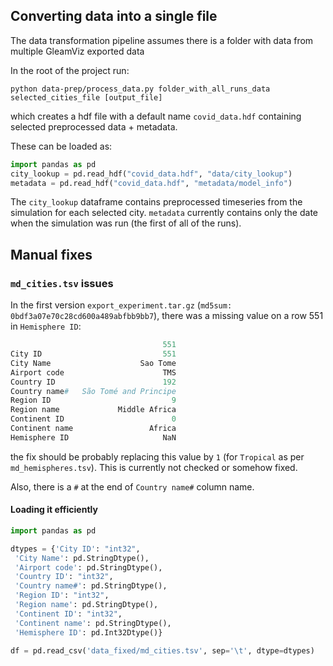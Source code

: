 ## Converting data into a single file

The data transformation pipeline assumes there is a folder with data from multiple GleamViz exported data

In the root of the project run:
```
python data-prep/process_data.py folder_with_all_runs_data selected_cities_file [output_file]
```
which creates a hdf file with a default name `covid_data.hdf` containing selected preprocessed data + metadata.

These can be loaded as:
```python
import pandas as pd
city_lookup = pd.read_hdf("covid_data.hdf", "data/city_lookup")
metadata = pd.read_hdf("covid_data.hdf", "metadata/model_info")
```

The `city_lookup` dataframe contains preprocessed timeseries from the simulation for each selected city. `metadata` currently contains only the date when the simulation was run (the first of all of the runs).

## Manual fixes
### `md_cities.tsv` issues
In the first version `export_experiment.tar.gz` (`md5sum: 0bdf3a07e70c28cd600a489abfbb9bb7`), there was a missing value on a row 551 in `Hemisphere ID`:
```python
                                  551
City ID                           551
City Name                    Sao Tome
Airport code                      TMS
Country ID                        192
Country name#   São Tomé and Principe
Region ID                           9
Region name             Middle Africa
Continent ID                        0
Continent name                 Africa
Hemisphere ID                     NaN
```
the fix should be probably replacing this value by `1` (for `Tropical` as per `md_hemispheres.tsv`). This is currently not checked or somehow fixed.

Also, there is a `#` at the end of `Country name#` column name.

#### Loading it efficiently
```python
import pandas as pd

dtypes = {'City ID': "int32",
 'City Name': pd.StringDtype(),
 'Airport code': pd.StringDtype(),
 'Country ID': "int32",
 'Country name#': pd.StringDtype(),
 'Region ID': "int32",
 'Region name': pd.StringDtype(),
 'Continent ID': "int32",
 'Continent name': pd.StringDtype(),
 'Hemisphere ID': pd.Int32Dtype()}

df = pd.read_csv('data_fixed/md_cities.tsv', sep='\t', dtype=dtypes)
```
